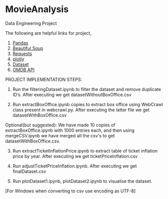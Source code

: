 # MovieAnalysis
Data Engineering Project

The following are helpful links for project,

1. [Pandas](http://pandas.pydata.org/pandas-docs/stable/10min.html)
2. [Beautiful Soup](https://www.crummy.com/software/BeautifulSoup/bs4/doc/)
3. [Requests](http://docs.python-requests.org/en/master/)
4. [plotly](https://plot.ly/python/)
5. [Dataset](https://grouplens.org/datasets/movielens/)
6. [OMDB API](http://www.omdbapi.com/)


PROJECT IMPLEMENTATION STEPS:

1. Run the filteringDataset.ipynb to filter the dataset and remove duplicate ID’s. After executing we get 
datasetWithoutBoxOffice.csv

2. Run extractBoxOffice.ipynb copies to extract box office using WebCrawl class present in webcrawl.py. After executing the latter file we get datasetWithBoxOffice.csv

Optional(but suggested): We have made 10 copies of extractBoxOffice.ipynb with 1000 entries each, and then using mergeCSV.ipynb we have merged all the csv's to get datasetWithBoxOffice.csv.

3. Run extractTicketInflationPrice.ipynb to extract table of ticket inflation price by year. After executing we get ticketPriceInflation.csv 

4. Run adjustTicketPriceInflation.ipynb. After executing we get finalDataset.csv

5. Run plotDataset1.ipynb, plotDataset2.ipynb to visualise the dataset.

[For Windows when converting to csv use encoding as UTF-8]
